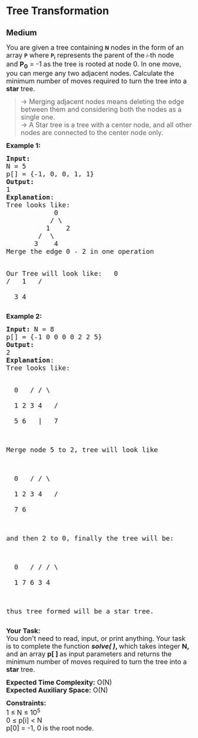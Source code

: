 # Tree Transformation
## Medium 
<div class="problems_problem_content__Xm_eO"><p><span style="font-size: 18px;">You are given a tree containing&nbsp;</span><strong>N</strong><span style="font-size: 18px;">&nbsp;nodes in the form of an array&nbsp;</span><strong>P</strong><span style="font-size: 18px;">&nbsp;where&nbsp;</span><strong>P<sub>i</sub></strong><span style="font-size: 18px;">&nbsp;represents the parent of the&nbsp;</span><em>i-</em><span style="font-size: 18px;">th node and&nbsp;</span><strong><span style="font-size: 18px;">P<sub>0</sub></span></strong><span style="font-size: 18px;">&nbsp;= -1 as the tree is rooted at node 0.</span><span style="font-size: 18px;"> In one move, you can merge any two adjacent nodes. Calculate the minimum number of moves required to turn the tree into a <strong>star</strong> tree.</span></p>
<blockquote>
<p><span style="font-size: 18px;">-&gt; Merging adjacent nodes means deleting the edge between them and considering both the nodes as a single one.<br>-&gt;&nbsp;A Star tree is a tree with a center&nbsp;node, and all other nodes are connected to the center node only.</span></p>
</blockquote>
<p><span style="font-size: 18px;"><strong>Example 1:</strong></span></p>
<pre><span style="font-size: 18px;"><strong>Input:
</strong>N = 5
p[] = {-1, 0, 0, 1, 1}
<strong>Output:
</strong>1
<strong>Explanation</strong>: 
Tree looks like:
&nbsp;           0
&nbsp;          / \ 
&nbsp;         1    2 
&nbsp;       /  \ 
&nbsp;      3    4
Merge the edge 0 - 2 in one operation

Our Tree will look like:</span>
&nbsp;           <span style="font-size: 18px;">0
&nbsp;          /
&nbsp;         1
&nbsp;       /  \
&nbsp;      3    4</span>
</pre>
<p><span style="font-size: 18px;"><strong>Example 2:</strong></span></p>
<pre><span style="font-size: 18px;"><strong>Input:</strong> N = 8
p[] = {-1 0 0 0 0 2 2 5}
<strong>Output:</strong>
2
<strong>Explanation</strong>:
Tree looks like:

&nbsp;              0
&nbsp;          / /  \   \
&nbsp;        1   2   3   4
&nbsp;           / \
&nbsp;          5   6
&nbsp;          |
&nbsp;          7

Merge node 5 to 2, tree will look like

&nbsp;             0
&nbsp;         /  / \  \
&nbsp;        1   2  3  4
&nbsp;           / \
&nbsp;          7   6

and then 2 to 0, finally the tree will be:

&nbsp;            0
&nbsp;       /  / / \  \
&nbsp;      1  7  6  3  4

thus tree formed will be a star tree.
 </span>
</pre>
<p><span style="font-size: 18px;"><strong>Your Task:</strong><br>You don't need to read, input, or print anything. Your task is to complete the function <strong><em>solve( )</em>, </strong>which takes integer <strong>N, </strong>and an array <strong>p[ ] </strong>as input parameters and returns the minimum number of moves required to turn the tree into a <strong>star</strong> tree.</span></p>
<p><span style="font-size: 18px;"><strong>Expected Time Complexity:</strong>&nbsp;O(N)<br><strong>Expected Auxiliary Space:</strong>&nbsp;O(N)</span></p>
<p><span style="font-size: 18px;"><strong>Constraints:</strong><br>1 ≤ N ≤ 10<sup>5</sup><br>0 ≤ p[i] &lt; N<br>p[0] = -1, 0 is the root node.</span></p></div>